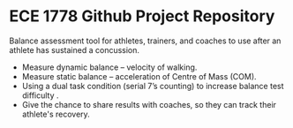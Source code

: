# ECE 1778 Github Project Repository
Balance assessment tool for athletes, trainers, and coaches to use after an athlete has sustained a concussion.
* Measure dynamic balance – velocity of walking.
* Measure static balance – acceleration of Centre of Mass (COM).
* Using a dual task condition (serial 7’s counting) to increase balance test difficulty .
* Give the chance to share results with coaches, so they can track their athlete's recovery.
